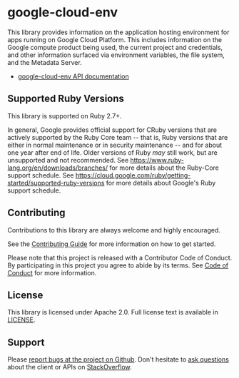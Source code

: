# google-cloud-env

This library provides information on the application hosting environment for
apps running on Google Cloud Platform. This includes information on the Google
compute product being used, the current project and credentials, and other
information surfaced via environment variables, the file system, and the
Metadata Server.

- [google-cloud-env API documentation](https://googleapis.dev/ruby/google-cloud-env/latest)

## Supported Ruby Versions

This library is supported on Ruby 2.7+.

In general, Google provides official support for CRuby versions that are
actively supported by the Ruby Core team -- that is, Ruby versions that are
either in normal maintenance or in security maintenance -- and for about one
year after end of life. Older versions of Ruby _may_ still work, but are
unsupported and not recommended. See
https://www.ruby-lang.org/en/downloads/branches/ for more details about the
Ruby-Core support schedule. See 
https://cloud.google.com/ruby/getting-started/supported-ruby-versions for more
details about Google's Ruby support schedule.

## Contributing

Contributions to this library are always welcome and highly encouraged.

See the [Contributing
Guide](https://googleapis.dev/ruby/google-cloud-env/latest/file.CONTRIBUTING.html)
for more information on how to get started.

Please note that this project is released with a Contributor Code of Conduct. By
participating in this project you agree to abide by its terms. See [Code of
Conduct](https://googleapis.dev/ruby/google-cloud-env/latest/file.CODE_OF_CONDUCT.html)
for more information.

## License

This library is licensed under Apache 2.0. Full license text is available in
[LICENSE](https://googleapis.dev/ruby/google-cloud-env/latest/file.LICENSE.html).

## Support

Please [report bugs at the project on
Github](https://github.com/googleapis/google-cloud-ruby/issues). Don't
hesitate to [ask
questions](http://stackoverflow.com/questions/tagged/google-cloud-platform+ruby)
about the client or APIs on [StackOverflow](http://stackoverflow.com).
